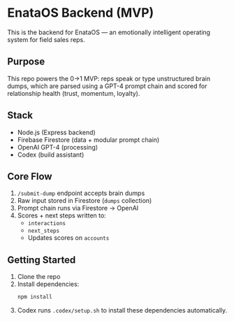 # EnataOS Backend (MVP)

This is the backend for EnataOS — an emotionally intelligent operating system for field sales reps.

## Purpose

This repo powers the 0→1 MVP: reps speak or type unstructured brain dumps, which are parsed using a GPT-4 prompt chain and scored for relationship health (trust, momentum, loyalty).

## Stack

- Node.js (Express backend)
- Firebase Firestore (data + modular prompt chain)
- OpenAI GPT-4 (processing)
- Codex (build assistant)

## Core Flow

1. `/submit-dump` endpoint accepts brain dumps
2. Raw input stored in Firestore (`dumps` collection)
3. Prompt chain runs via Firestore → OpenAI
4. Scores + next steps written to:
   - `interactions`
   - `next_steps`
   - Updates scores on `accounts`

## Getting Started

1. Clone the repo
2. Install dependencies:
   ```bash
   npm install
   ```
3. Codex runs `.codex/setup.sh` to install these dependencies automatically.
